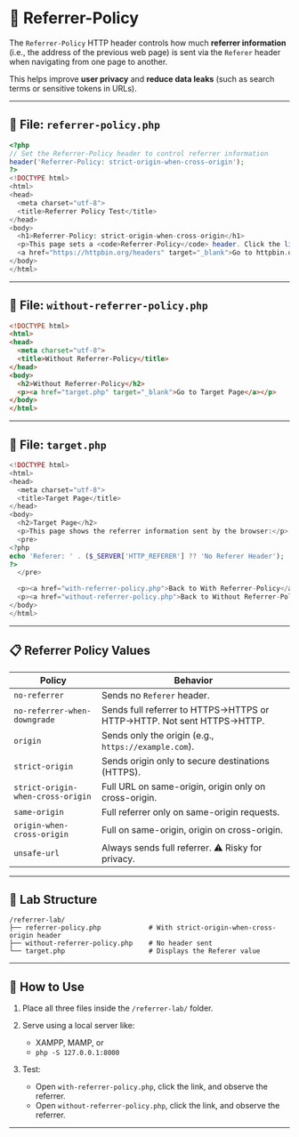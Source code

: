 
# 🔐 Referrer-Policy

The `Referrer-Policy` HTTP header controls how much **referrer information** (i.e., the address of the previous web page) is sent via the `Referer` header when navigating from one page to another.

This helps improve **user privacy** and **reduce data leaks** (such as search terms or sensitive tokens in URLs).

---

## 🧪 File: `referrer-policy.php`

```php
<?php
// Set the Referrer-Policy header to control referrer information
header('Referrer-Policy: strict-origin-when-cross-origin');
?>
<!DOCTYPE html>
<html>
<head>
  <meta charset="utf-8">
  <title>Referrer Policy Test</title>
</head>
<body>
  <h1>Referrer-Policy: strict-origin-when-cross-origin</h1>
  <p>This page sets a <code>Referrer-Policy</code> header. Click the link below to test how much referrer info is sent.</p>
  <a href="https://httpbin.org/headers" target="_blank">Go to httpbin.org/headers</a>
</body>
</html>
```

---

## 🧪 File: `without-referrer-policy.php`

```html
<!DOCTYPE html>
<html>
<head>
  <meta charset="utf-8">
  <title>Without Referrer-Policy</title>
</head>
<body>
  <h2>Without Referrer-Policy</h2>
  <p><a href="target.php" target="_blank">Go to Target Page</a></p>
</body>
</html>
```

---

## 🧪 File: `target.php`

```php
<!DOCTYPE html>
<html>
<head>
  <meta charset="utf-8">
  <title>Target Page</title>
</head>
<body>
  <h2>Target Page</h2>
  <p>This page shows the referrer information sent by the browser:</p>
  <pre>
<?php
echo 'Referer: ' . ($_SERVER['HTTP_REFERER'] ?? 'No Referer Header');
?>
  </pre>

  <p><a href="with-referrer-policy.php">Back to With Referrer-Policy</a></p>
  <p><a href="without-referrer-policy.php">Back to Without Referrer-Policy</a></p>
</body>
</html>
```

---

## 📋 Referrer Policy Values

| Policy                            | Behavior                                                              |
| --------------------------------- | --------------------------------------------------------------------- |
| `no-referrer`                     | Sends no `Referer` header.                                            |
| `no-referrer-when-downgrade`      | Sends full referrer to HTTPS→HTTPS or HTTP→HTTP. Not sent HTTPS→HTTP. |
| `origin`                          | Sends only the origin (e.g., `https://example.com`).                  |
| `strict-origin`                   | Sends origin only to secure destinations (HTTPS).                     |
| `strict-origin-when-cross-origin` | Full URL on same-origin, origin only on cross-origin.                 |
| `same-origin`                     | Full referrer only on same-origin requests.                           |
| `origin-when-cross-origin`        | Full on same-origin, origin on cross-origin.                          |
| `unsafe-url`                      | Always sends full referrer. ⚠ Risky for privacy.                      |

---

## 🧪 Lab Structure

```
/referrer-lab/
├── referrer-policy.php            # With strict-origin-when-cross-origin header
├── without-referrer-policy.php    # No header sent
└── target.php                     # Displays the Referer value
```

---

## 🧪 How to Use

1. Place all three files inside the `/referrer-lab/` folder.
2. Serve using a local server like:

   * XAMPP, MAMP, or
   * `php -S 127.0.0.1:8000`
3. Test:

   * Open `with-referrer-policy.php`, click the link, and observe the referrer.
   * Open `without-referrer-policy.php`, click the link, and observe the referrer.

---

